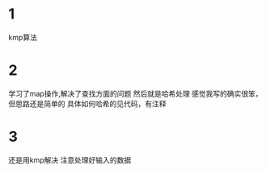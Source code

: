 # 1
kmp算法
# 2
学习了map操作,解决了查找方面的问题
然后就是哈希处理
感觉我写的确实很笨，但思路还是简单的
具体如何哈希的见代码，有注释
# 3
还是用kmp解决
注意处理好输入的数据